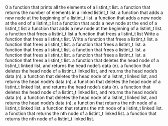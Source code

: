 0
a function that prints all the elements of a listint_t list.
a function that returns the number of elements in a linked listint_t list.
a function that adds a new node at the beginning of a listint_t list.
a function that adds a new node at the end of a listint_t list
a function that adds a new node at the end of a listint_t list
a function that adds a new node at the beginning of a listint_t list.
a function that frees a listint_t list
a function that frees a listint_t list
Write a function that frees a listint_t list.
Write a function that frees a listint_t list.
a function that frees a listint_t list.
a function that frees a listint_t list.
a function that frees a listint_t list.
a function that frees a listint_t list.
a function that frees a listint_t list.
a function that frees a listint_t list.
a function that frees a listint_t list.
a function that deletes the head node of a listint_t linked list, and returns the head node’s data (n).
a function that deletes the head node of a listint_t linked list, and returns the head node’s data (n).
a function that deletes the head node of a listint_t linked list, and returns the head node’s data (n).
a function that deletes the head node of a listint_t linked list, and returns the head node’s data (n).
a function that deletes the head node of a listint_t linked list, and returns the head node’s data (n).
a function that deletes the head node of a listint_t linked list, and returns the head node’s data (n).
a function that returns the nth node of a listint_t linked list.
a function that returns the nth node of a listint_t linked list.
a function that returns the nth node of a listint_t linked list.
a function that returns the nth node of a listint_t linked list.
